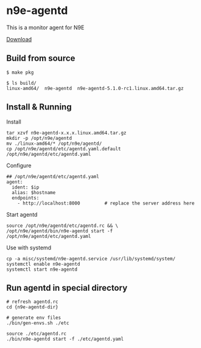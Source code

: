 # n9e-agentd

This is a monitor agent for N9E

[Download](https://github.com/n9e/n9e-agentd/releases)

## Build from source

```shell
$ make pkg

$ ls build/
linux-amd64/  n9e-agentd  n9e-agentd-5.1.0-rc1.linux.amd64.tar.gz
```

## Install & Running

Install
```shell
tar xzvf n9e-agentd-x.x.x.linux.amd64.tar.gz
mkdir -p /opt/n9e/agentd
mv ./linux-amd64/* /opt/n9e/agentd/
cp /opt/n9e/agentd/etc/agentd.yaml.default /opt/n9e/agentd/etc/agentd.yaml
```

Configure
```
## /opt/n9e/agentd/etc/agentd.yaml
agent:
  ident: $ip
  alias: $hostname
  endpoints:
    - http://localhost:8000			# replace the server address here
```

Start agentd
```shell
source /opt/n9e/agentd/etc/agentd.rc && \
/opt/n9e/agentd/bin/n9e-agentd start -f /opt/n9e/agentd/etc/agentd.yaml
```

Use with systemd
```shell
cp -a misc/systemd/n9e-agentd.service /usr/lib/systemd/system/
systemctl enable n9e-agentd
systemctl start n9e-agentd
```

## Run agentd in special directory

```shell
# refresh agentd.rc
cd {n9e-agentd-dir}

# generate env files
./bin/gen-envs.sh ./etc

source ./etc/agentd.rc
./bin/n9e-agentd start -f ./etc/agentd.yaml
```

